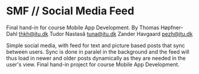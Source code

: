 # SMF // Social Media Feed

Final hand-in for course Mobile App Development.
By Thomas Høpfner-Dahl <thkh@itu.dk> Tudor Nastasă <tuna@itu.dk> Zander Havgaard <pezh@itu.dk>

Simple social media, with feed for text and picture based posts that sync between users.
Sync is done in paralel in the background and the feed will thus load in newer and older posts dynamically as they are needed in the user's view.
Final hand-in project for course Mobile App Development.
